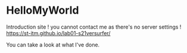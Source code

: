# HelloMyWorld

Introduction site ! you cannot contact me as there's no server settings !
https://st-itm.github.io/lab01-s21versurfer/


You can take a look at what I've done.

